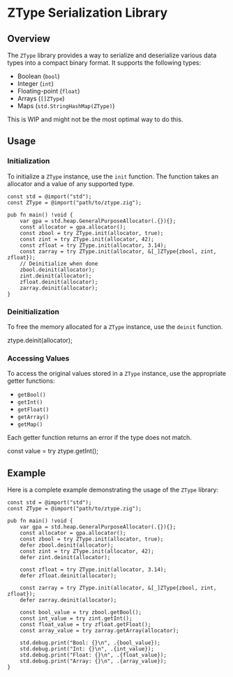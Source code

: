 # ZType Serialization Library

## Overview

The `ZType` library provides a way to serialize and deserialize various data types into a compact binary format. It supports the following types:
- Boolean (`bool`)
- Integer (`int`)
- Floating-point (`float`)
- Arrays (`[]ZType`)
- Maps (`std.StringHashMap(ZType)`)

This is WIP and might not be the most optimal way to do this.

## Usage

### Initialization

To initialize a `ZType` instance, use the `init` function. The function takes an allocator and a value of any supported type.

```zig
const std = @import("std");
const ZType = @import("path/to/ztype.zig");

pub fn main() !void {
    var gpa = std.heap.GeneralPurposeAllocator(.{}){};
    const allocator = gpa.allocator();
    const zbool = try ZType.init(allocator, true);
    const zint = try ZType.init(allocator, 42);
    const zfloat = try ZType.init(allocator, 3.14);
    const zarray = try ZType.init(allocator, &[_]ZType{zbool, zint, zfloat});
    // Deinitialize when done
    zbool.deinit(allocator);
    zint.deinit(allocator);
    zfloat.deinit(allocator);
    zarray.deinit(allocator);
}
```

### Deinitialization

To free the memory allocated for a `ZType` instance, use the `deinit` function.


ztype.deinit(allocator);


### Accessing Values

To access the original values stored in a `ZType` instance, use the appropriate getter functions:

- `getBool()`
- `getInt()`
- `getFloat()`
- `getArray()`
- `getMap()`

Each getter function returns an error if the type does not match.


const value = try ztype.getInt();


## Example

Here is a complete example demonstrating the usage of the `ZType` library:

```zig
const std = @import("std");
const ZType = @import("path/to/ztype.zig");

pub fn main() !void {
    var gpa = std.heap.GeneralPurposeAllocator(.{}){};
    const allocator = gpa.allocator();
    const zbool = try ZType.init(allocator, true);
    defer zbool.deinit(allocator);
    const zint = try ZType.init(allocator, 42);
    defer zint.deinit(allocator);

    const zfloat = try ZType.init(allocator, 3.14);
    defer zfloat.deinit(allocator);

    const zarray = try ZType.init(allocator, &[_]ZType{zbool, zint, zfloat});
    defer zarray.deinit(allocator);

    const bool_value = try zbool.getBool();
    const int_value = try zint.getInt();
    const float_value = try zfloat.getFloat();
    const array_value = try zarray.getArray(allocator);

    std.debug.print("Bool: {}\n", .{bool_value});
    std.debug.print("Int: {}\n", .{int_value});
    std.debug.print("Float: {}\n", .{float_value});
    std.debug.print("Array: {}\n", .{array_value});
}
```

